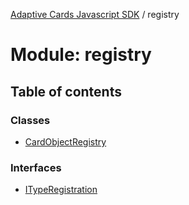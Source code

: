 [Adaptive Cards Javascript SDK](../README.md) / registry

# Module: registry

## Table of contents

### Classes

- [CardObjectRegistry](../classes/registry.cardobjectregistry.md)

### Interfaces

- [ITypeRegistration](../interfaces/registry.ityperegistration.md)
